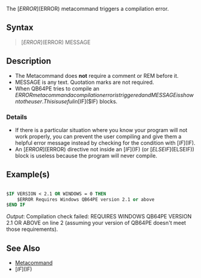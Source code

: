The [$ERROR]($ERROR) metacommand triggers a compilation error.

## Syntax

>  [$ERROR]($ERROR) MESSAGE

## Description

* The Metacommand does **not** require a comment or REM before it.
* MESSAGE is any text. Quotation marks are not required.
* When QB64PE tries to compile an $ERROR metacommand a compilation error is triggered and MESSAGE is shown to the user. This is useful in [$IF]($IF) blocks.

### Details

* If there is a particular situation where you know your program will not work properly, you can prevent the user compiling and give them a helpful error message instead by checking for the condition with [$IF]($IF).
* An [$ERROR]($ERROR) directive not inside an [$IF]($IF) (or [$ELSEIF]($ELSEIF)) block is useless because the program will never compile.

## Example(s)

```vb

$IF VERSION < 2.1 OR WINDOWS = 0 THEN
    $ERROR Requires Windows QB64PE version 2.1 or above
$END IF

```

*Output*: Compilation check failed: REQUIRES WINDOWS QB64PE VERSION 2.1 OR ABOVE on line 2 (assuming your version of QB64PE doesn't meet those requirements).

## See Also

* [Metacommand](Metacommand)
* [$IF]($IF)
